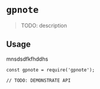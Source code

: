 # `gpnote`

> TODO: description

## Usage
mnsdsdfkfhddhs
```
const gpnote = require('gpnote');

// TODO: DEMONSTRATE API
```
